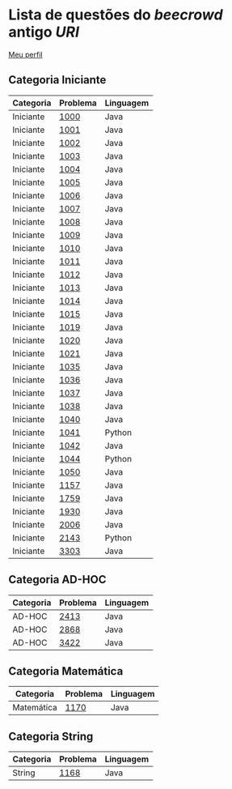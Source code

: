 # Lista de questões do *beecrowd* antigo *URI*

[Meu perfil](https://www.beecrowd.com.br/judge/pt/profile/746865)

## Categoria **Iniciante**

| Categoria | Problema | Linguagem |
|--- |--- |--- |
| Iniciante |[1000](https://github.com/eduardooarruda/Exercicios-beecrowd-URI/blob/main/Iniciante/Bee1000.java)| Java |
| Iniciante |[1001](https://github.com/eduardooarruda/Exercicios-beecrowd-URI/blob/main/Iniciante/Bee1001.java)| Java |
| Iniciante |[1002](https://github.com/eduardooarruda/Exercicios-beecrowd-URI/blob/main/Iniciante/Bee1002.java)| Java |
| Iniciante |[1003](https://github.com/eduardooarruda/Exercicios-beecrowd-URI/blob/main/Iniciante/Bee1003.java)| Java |
| Iniciante |[1004](https://github.com/eduardooarruda/Exercicios-beecrowd-URI/blob/main/Iniciante/Bee1004.java)| Java |
| Iniciante |[1005](https://github.com/eduardooarruda/Exercicios-beecrowd-URI/blob/main/Iniciante/Bee1005.java)| Java |
| Iniciante |[1006](https://github.com/eduardooarruda/Exercicios-beecrowd-URI/blob/main/Iniciante/Bee1006.java)| Java |
| Iniciante |[1007](https://github.com/eduardooarruda/Exercicios-beecrowd-URI/blob/main/Iniciante/Bee1007.java)| Java |
| Iniciante |[1008](https://github.com/eduardooarruda/Exercicios-beecrowd-URI/blob/main/Iniciante/Bee1008.java)| Java |
| Iniciante |[1009](https://github.com/eduardooarruda/Exercicios-beecrowd-URI/blob/main/Iniciante/Bee1009.java)| Java |
| Iniciante |[1010](https://github.com/eduardooarruda/Exercicios-beecrowd-URI/blob/main/Iniciante/Bee1010.java)| Java |
| Iniciante |[1011](https://github.com/eduardooarruda/Exercicios-beecrowd-URI/blob/main/Iniciante/Bee1011.java)| Java |
| Iniciante |[1012](https://github.com/eduardooarruda/Exercicios-beecrowd-URI/blob/main/Iniciante/Bee1012.java)| Java |
| Iniciante |[1013](https://github.com/eduardooarruda/Exercicios-beecrowd-URI/blob/main/Iniciante/Bee1013.java)| Java |
| Iniciante |[1014](https://github.com/eduardooarruda/Exercicios-beecrowd-URI/blob/main/Iniciante/Bee1014.java)| Java |
| Iniciante |[1015](https://github.com/eduardooarruda/Exercicios-beecrowd-URI/blob/main/Iniciante/Bee1015.java)| Java |
| Iniciante |[1019](https://github.com/eduardooarruda/Exercicios-beecrowd-URI/blob/main/Iniciante/Bee1017.java)| Java |
| Iniciante |[1020](https://github.com/eduardooarruda/Exercicios-beecrowd-URI/blob/main/Iniciante/Bee1020.java)| Java |
| Iniciante |[1021](https://github.com/eduardooarruda/Exercicios-beecrowd-URI/blob/main/Iniciante/Bee1021.java)| Java |
| Iniciante |[1035](https://github.com/eduardooarruda/Exercicios-beecrowd-URI/blob/main/Iniciante/Bee1035.java)| Java |
| Iniciante |[1036](https://github.com/eduardooarruda/Exercicios-beecrowd-URI/blob/main/Iniciante/Bee1036.java)| Java |
| Iniciante |[1037](https://github.com/eduardooarruda/Exercicios-beecrowd-URI/blob/main/Iniciante/Bee1037.java)| Java |
| Iniciante |[1038](https://github.com/eduardooarruda/Exercicios-beecrowd-URI/blob/main/Iniciante/Bee1038.java)| Java |
| Iniciante |[1040](https://github.com/eduardooarruda/Exercicios-beecrowd-URI/blob/main/Iniciante/Bee1040.java)| Java |
| Iniciante |[1041](https://github.com/eduardooarruda/Exercicios-beecrowd-URI/blob/main/Iniciante/Bee1041.py)| Python |
| Iniciante |[1042](https://github.com/eduardooarruda/Exercicios-beecrowd-URI/blob/main/Iniciante/Bee1042.java)| Java |
| Iniciante |[1044](https://github.com/eduardooarruda/Exercicios-beecrowd-URI/blob/main/Iniciante/Bee1044.py)| Python |
| Iniciante |[1050](https://github.com/eduardooarruda/Exercicios-beecrowd-URI/blob/main/Iniciante/Bee1050.java)| Java |
| Iniciante |[1157](https://github.com/eduardooarruda/Exercicios-beecrowd-URI/blob/main/Iniciante/Bee1157.java)| Java |
| Iniciante |[1759](https://github.com/eduardooarruda/Exercicios-beecrowd-URI/blob/main/Iniciante/Bee1759.java)| Java |
| Iniciante |[1930](https://github.com/eduardooarruda/Exercicios-beecrowd-URI/blob/main/Iniciante/Bee1930.java)| Java |
| Iniciante |[2006](https://github.com/eduardooarruda/Exercicios-beecrowd-URI/blob/main/Iniciante/Bee2006.java)| Java |
| Iniciante |[2143](https://github.com/eduardooarruda/Exercicios-beecrowd-URI/blob/main/Iniciante/Bee2143.py)| Python |
| Iniciante |[3303](https://github.com/eduardooarruda/Exercicios-beecrowd-URI/blob/main/Iniciante/Bee3303.java)| Java |

## Categoria **AD-HOC**

| Categoria | Problema | Linguagem |
|--- |--- |--- |
| AD-HOC |[2413](https://github.com/eduardooarruda/Exercicios-beecrowd-URI/blob/main/AD-HOC/Bee2413.java)| Java |
| AD-HOC |[2868](https://github.com/eduardooarruda/Exercicios-beecrowd-URI/blob/main/AD-HOC/2868.java)| Java |
| AD-HOC |[3422](https://github.com/eduardooarruda/Exercicios-beecrowd-URI/blob/main/AD-HOC/Bee3422.java)| Java |

## Categoria **Matemática**

| Categoria | Problema | Linguagem |
|--- |--- |--- |
| Matemática |[1170](https://github.com/eduardooarruda/Exercicios-beecrowd-URI/blob/main/Matematica/Bee1170.java)| Java |

## Categoria **String**

| Categoria | Problema | Linguagem |
|--- |--- |--- |
| String |[1168](https://github.com/eduardooarruda/Exercicios-beecrowd-URI/blob/main/String/Bee1168.java)| Java |

